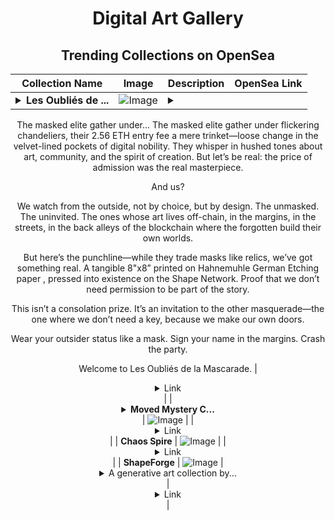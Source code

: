 <div align="center">

# Digital Art Gallery

## Trending Collections on OpenSea

| Collection Name                       | Image                                                                                     | Description                       | OpenSea Link                                                                                          |
|---------------------------------------|-------------------------------------------------------------------------------------------|-----------------------------------|--------------------------------------------------------------------------------------------------------|
| **<details><summary>Les Oubliés de ...</summary>Les Oubliés de la Mascarade (The Forgotten of the Masquerade)</details>** | ![Image](https://i.seadn.io/s/raw/files/95fb5ffb2292ad2a42be5e6b46006616.png?w=500&auto=format?w=200&auto=format) | <details><summary>
The masked elite gather under...</summary>
The masked elite gather under flickering chandeliers, their 2.56 ETH entry fee a mere trinket—loose change in the velvet-lined pockets of digital nobility. They whisper in hushed tones about art, community, and the spirit of creation. But let’s be real: the price of admission was the real masterpiece.

And us?

We watch from the outside, not by choice, but by design. The unmasked. The uninvited. The ones whose art lives off-chain, in the margins, in the streets, in the back alleys of the blockchain where the forgotten build their own worlds.

But here’s the punchline—while they trade masks like relics, we’ve got something real. A tangible 8"x8” printed on Hahnemuhle German Etching paper , pressed into existence on the Shape Network. Proof that we don’t need permission to be part of the story.

This isn’t a consolation prize. It’s an invitation to the other masquerade—the one where we don’t need a key, because we make our own doors.

Wear your outsider status like a mask.
Sign your name in the margins.
Crash the party.

Welcome to Les Oubliés de la Mascarade.</details> | <details><summary>Link</summary>[Les Oubliés de la Mascarade (The Forgotten of the Masquerade)](https://opensea.io/collection/les-oublies-de-la-mascarade-the-forgotten-of-the-m)</details> |
| **<details><summary>Moved Mystery C...</summary>Moved Mystery Cars</details>** | ![Image](https://i.seadn.io/s/raw/files/179f07d9283cd0f78e7279107bae1e13.png?w=500&auto=format?w=200&auto=format) |  | <details><summary>Link</summary>[Moved Mystery Cars](https://opensea.io/collection/moved-mystery-cars)</details> |
| **Chaos Spire** | ![Image](https://i.seadn.io/s/raw/files/240d649cb90157e671ea7ae5e6420b15.webp?w=500&auto=format?w=200&auto=format) |  | <details><summary>Link</summary>[Chaos Spire](https://opensea.io/collection/chaos-spire)</details> |
| **ShapeForge** | ![Image](https://i.seadn.io/s/raw/files/b44c3acac4190d1b41d5bf83305f4d59.png?w=500&auto=format?w=200&auto=format) | <details><summary>A generative art collection by...</summary>A generative art collection by MBStuart created with p5.js. Started out as a study to create Dan Flashes complex pattern shirts from the show I Think You Should Leave. Wanted to have a Zancan-esque animated drawing piece. Very happy with how it came out and look forward to dropping as my first series on shape.
Thanks to Nat and the team at Highlight for helping with my code!</details> | <details><summary>Link</summary>[ShapeForge](https://opensea.io/collection/shapeforge)</details> |

</div>